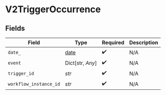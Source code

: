 # V2TriggerOccurrence


## Fields

| Field                                                                | Type                                                                 | Required                                                             | Description                                                          |
| -------------------------------------------------------------------- | -------------------------------------------------------------------- | -------------------------------------------------------------------- | -------------------------------------------------------------------- |
| `date_`                                                              | [date](https://docs.python.org/3/library/datetime.html#date-objects) | :heavy_check_mark:                                                   | N/A                                                                  |
| `event`                                                              | Dict[str, *Any*]                                                     | :heavy_check_mark:                                                   | N/A                                                                  |
| `trigger_id`                                                         | *str*                                                                | :heavy_check_mark:                                                   | N/A                                                                  |
| `workflow_instance_id`                                               | *str*                                                                | :heavy_check_mark:                                                   | N/A                                                                  |